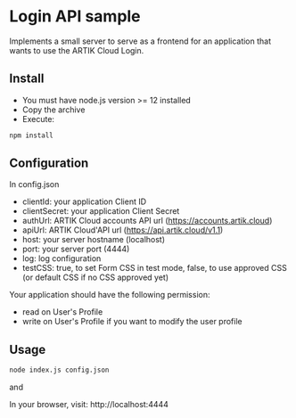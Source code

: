 # Login API sample

Implements a small server to serve as a frontend for an application that wants to use the ARTIK Cloud Login.

## Install

- You must have node.js version >= 12 installed
- Copy the archive
- Execute:
```bash
npm install
```

## Configuration

In config.json
- clientId: your application Client ID
- clientSecret: your application Client Secret
- authUrl: ARTIK Cloud accounts API url (https://accounts.artik.cloud)
- apiUrl: ARTIK Cloud'API url (https://api.artik.cloud/v1.1)
- host: your server hostname (localhost)
- port: your server port (4444)
- log: log configuration
- testCSS: true, to set Form CSS in test mode, false, to use approved CSS (or default CSS if no CSS approved yet)

Your application should have the following permission:
- read on User's Profile
- write on User's Profile if you want to modify the user profile

## Usage

```bash
node index.js config.json
```

and

In your browser, visit: http://localhost:4444



